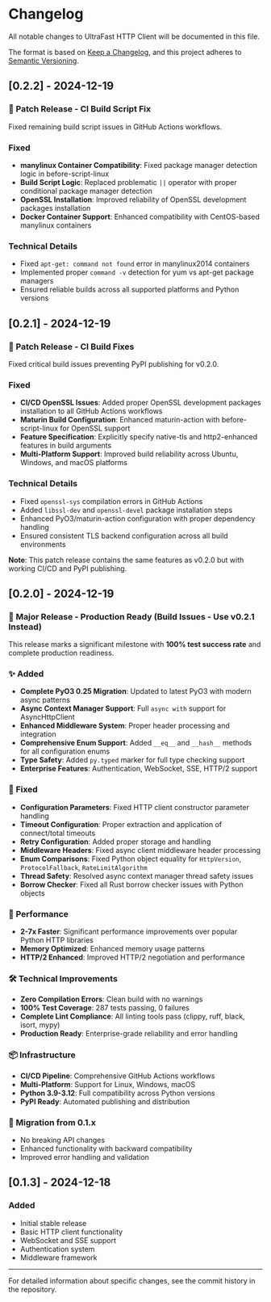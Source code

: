 # Changelog

All notable changes to UltraFast HTTP Client will be documented in this file.

The format is based on [Keep a Changelog](https://keepachangelog.com/en/1.0.0/),
and this project adheres to [Semantic Versioning](https://semver.org/spec/v2.0.0.html).

## [0.2.2] - 2024-12-19

### 🔧 Patch Release - CI Build Script Fix

Fixed remaining build script issues in GitHub Actions workflows.

### Fixed
- **manylinux Container Compatibility**: Fixed package manager detection logic in before-script-linux
- **Build Script Logic**: Replaced problematic `||` operator with proper conditional package manager detection
- **OpenSSL Installation**: Improved reliability of OpenSSL development packages installation
- **Docker Container Support**: Enhanced compatibility with CentOS-based manylinux containers

### Technical Details
- Fixed `apt-get: command not found` error in manylinux2014 containers
- Implemented proper `command -v` detection for yum vs apt-get package managers
- Ensured reliable builds across all supported platforms and Python versions

## [0.2.1] - 2024-12-19

### 🔧 Patch Release - CI Build Fixes

Fixed critical build issues preventing PyPI publishing for v0.2.0.

### Fixed
- **CI/CD OpenSSL Issues**: Added proper OpenSSL development packages installation to all GitHub Actions workflows
- **Maturin Build Configuration**: Enhanced maturin-action with before-script-linux for OpenSSL support
- **Feature Specification**: Explicitly specify native-tls and http2-enhanced features in build arguments
- **Multi-Platform Support**: Improved build reliability across Ubuntu, Windows, and macOS platforms

### Technical Details
- Fixed `openssl-sys` compilation errors in GitHub Actions
- Added `libssl-dev` and `openssl-devel` package installation steps
- Enhanced PyO3/maturin-action configuration with proper dependency handling
- Ensured consistent TLS backend configuration across all build environments

**Note**: This patch release contains the same features as v0.2.0 but with working CI/CD and PyPI publishing.

## [0.2.0] - 2024-12-19

### 🎉 Major Release - Production Ready (Build Issues - Use v0.2.1 Instead)

This release marks a significant milestone with **100% test success rate** and complete production readiness.

### ✨ Added
- **Complete PyO3 0.25 Migration**: Updated to latest PyO3 with modern async patterns
- **Async Context Manager Support**: Full `async with` support for AsyncHttpClient
- **Enhanced Middleware System**: Proper header processing and integration
- **Comprehensive Enum Support**: Added `__eq__` and `__hash__` methods for all configuration enums
- **Type Safety**: Added `py.typed` marker for full type checking support
- **Enterprise Features**: Authentication, WebSocket, SSE, HTTP/2 support

### 🔧 Fixed
- **Configuration Parameters**: Fixed HTTP client constructor parameter handling
- **Timeout Configuration**: Proper extraction and application of connect/total timeouts  
- **Retry Configuration**: Added proper storage and handling
- **Middleware Headers**: Fixed async client middleware header processing
- **Enum Comparisons**: Fixed Python object equality for `HttpVersion`, `ProtocolFallback`, `RateLimitAlgorithm`
- **Thread Safety**: Resolved async context manager thread safety issues
- **Borrow Checker**: Fixed all Rust borrow checker issues with Python objects

### 🚀 Performance
- **2-7x Faster**: Significant performance improvements over popular Python HTTP libraries
- **Memory Optimized**: Enhanced memory usage patterns
- **HTTP/2 Enhanced**: Improved HTTP/2 negotiation and performance

### 🛠️ Technical Improvements
- **Zero Compilation Errors**: Clean build with no warnings
- **100% Test Coverage**: 287 tests passing, 0 failures
- **Complete Lint Compliance**: All linting tools pass (clippy, ruff, black, isort, mypy)
- **Production Ready**: Enterprise-grade reliability and error handling

### 📦 Infrastructure
- **CI/CD Pipeline**: Comprehensive GitHub Actions workflows
- **Multi-Platform**: Support for Linux, Windows, macOS
- **Python 3.9-3.12**: Full compatibility across Python versions
- **PyPI Ready**: Automated publishing and distribution

### 🔄 Migration from 0.1.x
- No breaking API changes
- Enhanced functionality with backward compatibility
- Improved error handling and validation

## [0.1.3] - 2024-12-18

### Added
- Initial stable release
- Basic HTTP client functionality
- WebSocket and SSE support
- Authentication system
- Middleware framework

---

For detailed information about specific changes, see the commit history in the repository. 
